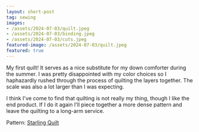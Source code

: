 ```yaml
---
layout: short-post
tag: sewing
images:
- /assets/2024-07-03/quilt.jpeg
- /assets/2024-07-03/binding.jpeg
- /assets/2024-07-03/cuts.jpeg
featured-image: /assets/2024-07-03/quilt.jpeg
featured: true
---
```

My first quilt!<!--more--> It serves as a nice substitute for my down comforter 
during the summer. I was pretty disappointed with my color choices so I
haphazardly rushed through the process of quilting the layers together. The scale
was also a lot larger than I was expecting.

I think I've come to find that quilting is not really my thing, though I like the
end product. If I do it again I'll piece together a more dense pattern and leave
the quilting to a long-arm service. 

Pattern: [Starling Quilt](https://suzyquilts.com/shop/starling-quilt-pattern-download/)